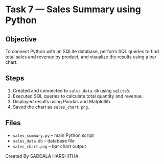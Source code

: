# Task 7 — Sales Summary using Python

## Objective
To connect Python with an SQLite database, perform SQL queries to find total sales and revenue by product, and visualize the results using a bar chart.

## Steps
1. Created and connected to `sales_data.db` using `sqlite3`.
2. Executed SQL queries to calculate total quantity and revenue.
3. Displayed results using Pandas and Matplotlib.
4. Saved the chart as `sales_chart.png`.

## Files
- `sales_summary.py` – main Python script  
- `sales_data.db` – database file  
- `sales_chart.png` – bar chart output  

Created By
SADDALA HARSHITHA
